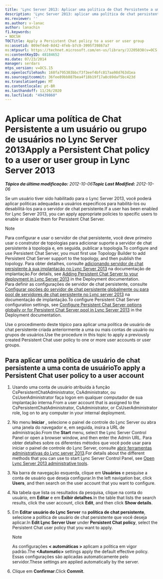 ```yaml
---
title: 'Lync Server 2013: Aplicar uma política de Chat Persistente a um usuário ou grupo de usuários'
description: 'Lync Server 2013: aplicar uma política de chat persistente a um usuário ou a um grupo de usuários.'
ms.reviewer: ''
ms.author: v-lanac
author: lanachin
f1.keywords:
- NOCSH
TOCTitle: Apply a Persistent Chat policy to a user or user group
ms:assetid: 809ef4e0-8d42-4feb-b7c0-3995f39867a7
ms:mtpsurl: https://technet.microsoft.com/en-us/library/JJ205038(v=OCS.15)
ms:contentKeyID: 48184652
ms.date: 07/23/2014
manager: serdars
mtps_version: v=OCS.15
ms.openlocfilehash: 168fa795303bbcf3f3eef4bfc817aa98d763d1ea
ms.sourcegitcommit: 36fee89bb887bea4f18b19f17a8c69daf5bc423d
ms.translationtype: MT
ms.contentlocale: pt-BR
ms.lasthandoff: 11/26/2020
ms.locfileid: "49439860"
---
```

# <a name="apply-a-persistent-chat-policy-to-a-user-or-user-group-in-lync-server-2013"></a><span data-ttu-id="e4adf-103">Aplicar uma política de Chat Persistente a um usuário ou grupo de usuários no Lync Server 2013</span><span class="sxs-lookup"><span data-stu-id="e4adf-103">Apply a Persistent Chat policy to a user or user group in Lync Server 2013</span></span>

<div data-xmlns="http://www.w3.org/1999/xhtml">

<div class="topic" data-xmlns="http://www.w3.org/1999/xhtml" data-msxsl="urn:schemas-microsoft-com:xslt" data-cs="https://msdn.microsoft.com/">

<div data-asp="https://msdn2.microsoft.com/asp">



</div>

<div id="mainSection">

<div id="mainBody"><span data-ttu-id="e4adf-104">

<span> </span></span><span class="sxs-lookup"><span data-stu-id="e4adf-104">

<span> </span></span></span>

<span data-ttu-id="e4adf-105">_**Tópico da última modificação:** 2012-10-06_</span><span class="sxs-lookup"><span data-stu-id="e4adf-105">_**Topic Last Modified:** 2012-10-06_</span></span>

<span data-ttu-id="e4adf-106">Se um usuário tiver sido habilitado para o Lync Server 2013, você poderá aplicar políticas adequadas a usuários específicos para habilitá-los ou desabilitá-los para o servidor de chat persistente.</span><span class="sxs-lookup"><span data-stu-id="e4adf-106">If a user has been enabled for Lync Server 2013, you can apply appropriate policies to specific users to enable or disable them for Persistent Chat Server.</span></span>

<div>


> [!NOTE]  
> <span data-ttu-id="e4adf-107">Para configurar e usar o servidor de chat persistente, você deve primeiro usar o construtor de topologias para adicionar suporte a servidor de chat persistente à topologia e, em seguida, publicar a topologia.</span><span class="sxs-lookup"><span data-stu-id="e4adf-107">To configure and use Persistent Chat Server, you must first use Topology Builder to add Persistent Chat Server support to the topology, and then publish the topology.</span></span> <span data-ttu-id="e4adf-108">Para obter detalhes, consulte <A href="lync-server-2013-adding-persistent-chat-server-to-your-deployment.md">adicionando servidor de chat persistente à sua implantação no Lync Server 2013</A> na documentação de implantação.</span><span class="sxs-lookup"><span data-stu-id="e4adf-108">For details, see <A href="lync-server-2013-adding-persistent-chat-server-to-your-deployment.md">Adding Persistent Chat Server to your deployment in Lync Server 2013</A> in the Deployment documentation.</span></span><BR><span data-ttu-id="e4adf-109">Para definir as configurações de servidor de chat persistente, consulte <A href="lync-server-2013-configure-persistent-chat-server-options-globally-or-for-persistent-chat-server-pool.md">Configurar opções do servidor de chat persistente globalmente ou para pool de servidores de chat persistente no Lync server 2013</A> na documentação de implantação.</span><span class="sxs-lookup"><span data-stu-id="e4adf-109">To configure Persistent Chat Server configuration settings, see <A href="lync-server-2013-configure-persistent-chat-server-options-globally-or-for-persistent-chat-server-pool.md">Configure Persistent Chat Server options globally or for Persistent Chat Server pool in Lync Server 2013</A> in the Deployment documentation.</span></span>



</div>

<span data-ttu-id="e4adf-110">Use o procedimento deste tópico para aplicar uma política de usuário de chat persistente criada anteriormente a uma ou mais contas de usuário ou grupos de usuários.</span><span class="sxs-lookup"><span data-stu-id="e4adf-110">Use the procedure in this topic to apply a previously created Persistent Chat user policy to one or more user accounts or user groups.</span></span>

<div>

## <a name="to-apply-a-persistent-chat-user-policy-to-a-user-account"></a><span data-ttu-id="e4adf-111">Para aplicar uma política de usuário de chat persistente a uma conta de usuário</span><span class="sxs-lookup"><span data-stu-id="e4adf-111">To apply a Persistent Chat user policy to a user account</span></span>

1.  <span data-ttu-id="e4adf-112">Usando uma conta de usuário atribuída à função CsPersistentChatAdministrator, CsAdministrator, ou CsUserAdministrator faça logon em qualquer computador de sua implantação interna.</span><span class="sxs-lookup"><span data-stu-id="e4adf-112">From a user account that is assigned to the CsPersistentChatAdministrator, CsAdministrator, or CsUserAdministrator role, log on to any computer in your internal deployment.</span></span>

2.  <span data-ttu-id="e4adf-113">No menu **Iniciar** , selecione o painel de controle do Lync Server ou abra uma janela do navegador e, em seguida, insira a URL de administração.</span><span class="sxs-lookup"><span data-stu-id="e4adf-113">From the **Start** menu, select the Lync Server Control Panel or open a browser window, and then enter the Admin URL.</span></span> <span data-ttu-id="e4adf-114">Para obter detalhes sobre os diferentes métodos que você pode usar para iniciar o painel de controle do Lync Server, consulte [abrir ferramentas administrativas do Lync server 2013](lync-server-2013-open-lync-server-administrative-tools.md).</span><span class="sxs-lookup"><span data-stu-id="e4adf-114">For details about the different methods that you can use to start Lync Server Control Panel, see [Open Lync Server 2013 administrative tools](lync-server-2013-open-lync-server-administrative-tools.md).</span></span>

3.  <span data-ttu-id="e4adf-115">Na barra de navegação esquerda, clique em **Usuários** e pesquise a conta de usuário que deseja configurar.</span><span class="sxs-lookup"><span data-stu-id="e4adf-115">In the left navigation bar, click **Users**, and then search on the user account that you want to configure.</span></span>

4.  <span data-ttu-id="e4adf-116">Na tabela que lista os resultados da pesquisa, clique na conta do usuário, em **Editar** e em **Exibir detalhes**.</span><span class="sxs-lookup"><span data-stu-id="e4adf-116">In the table that lists the search results, click the user account, click **Edit**, and then click **Show details**.</span></span>

5.  <span data-ttu-id="e4adf-117">Em **Editar usuário do Lync Server** na **política de chat persistente**, selecione a política de usuário de chat persistente que você deseja aplicar.</span><span class="sxs-lookup"><span data-stu-id="e4adf-117">In **Edit Lync Server User** under **Persistent Chat policy**, select the Persistent Chat user policy that you want to apply.</span></span>
    
    <div>
    

    > [!NOTE]  
    > <span data-ttu-id="e4adf-118">As configurações <STRONG> &lt; automáticas &gt; </STRONG> aplicam a política em vigor padrão.</span><span class="sxs-lookup"><span data-stu-id="e4adf-118">The <STRONG>&lt;Automatic&gt;</STRONG> settings apply the default effective policy.</span></span> <span data-ttu-id="e4adf-119">Essas configurações são aplicadas automaticamente pelo servidor.</span><span class="sxs-lookup"><span data-stu-id="e4adf-119">These settings are applied automatically by the server.</span></span>

    
    </div>

6.  <span data-ttu-id="e4adf-120">Clique em **Confirmar**.</span><span class="sxs-lookup"><span data-stu-id="e4adf-120">Click **Commit**.</span></span>

<span data-ttu-id="e4adf-121"></div>

</div>

<span> </span>

</div>

</div>

</span><span class="sxs-lookup"><span data-stu-id="e4adf-121"></div>

</div>

<span> </span>

</div>

</div>

</span></span></div>


